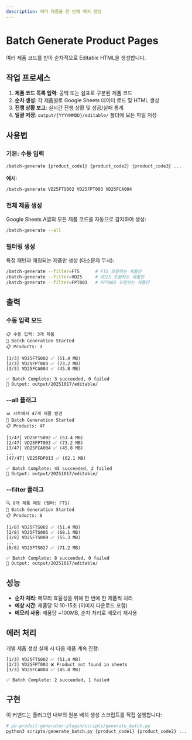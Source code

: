 ```yaml
---
description: 여러 제품을 한 번에 배치 생성
---
```


# Batch Generate Product Pages

여러 제품 코드를 받아 순차적으로 Editable HTML을 생성합니다.

## 작업 프로세스

1. **제품 코드 목록 입력**: 공백 또는 쉼표로 구분된 제품 코드
2. **순차 생성**: 각 제품별로 Google Sheets 데이터 로드 및 HTML 생성
3. **진행 상황 보고**: 실시간 진행 상황 및 성공/실패 통계
4. **일괄 저장**: `output/{YYYYMMDD}/editable/` 폴더에 모든 파일 저장

## 사용법

### 기본: 수동 입력
```bash
/batch-generate {product_code1} {product_code2} {product_code3} ...
```

**예시**:
```bash
/batch-generate VD25FTS002 VD25FPT003 VD25FCA004
```

### 전체 제품 생성
Google Sheets A열의 모든 제품 코드를 자동으로 감지하여 생성:
```bash
/batch-generate --all
```

### 필터링 생성
특정 패턴과 매칭되는 제품만 생성 (대소문자 무시):
```bash
/batch-generate --filter=FTS      # FTS 포함하는 제품만
/batch-generate --filter=VD25     # VD25 포함하는 제품만
/batch-generate --filter=FPT003   # FPT003 포함하는 제품만
```

## 출력

### 수동 입력 모드
```
📋 수동 입력: 3개 제품
🚀 Batch Generation Started
📋 Products: 3

[1/3] VD25FTS002 ✅ (51.4 MB)
[2/3] VD25FPT003 ✅ (73.2 MB)
[3/3] VD25FCA004 ✅ (45.8 MB)

✅ Batch Complete: 3 succeeded, 0 failed
📁 Output: output/20251017/editable/
```

### --all 플래그
```
📊 시트에서 47개 제품 발견
🚀 Batch Generation Started
📋 Products: 47

[1/47] VD25FTS002 ✅ (51.4 MB)
[2/47] VD25FPT003 ✅ (73.2 MB)
[3/47] VD25FCA004 ✅ (45.8 MB)
...
[47/47] VD25FDP013 ✅ (62.1 MB)

✅ Batch Complete: 45 succeeded, 2 failed
📁 Output: output/20251017/editable/
```

### --filter 플래그
```
🔍 8개 제품 매칭 (필터: FTS)
🚀 Batch Generation Started
📋 Products: 8

[1/8] VD25FTS002 ✅ (51.4 MB)
[2/8] VD25FTS005 ✅ (68.1 MB)
[3/8] VD25FTS009 ✅ (55.3 MB)
...
[8/8] VD25FTS027 ✅ (71.2 MB)

✅ Batch Complete: 8 succeeded, 0 failed
📁 Output: output/20251017/editable/
```

## 성능

- **순차 처리**: 메모리 효율성을 위해 한 번에 한 제품씩 처리
- **예상 시간**: 제품당 약 10-15초 (이미지 다운로드 포함)
- **메모리 사용**: 제품당 ~100MB, 순차 처리로 메모리 재사용

## 에러 처리

개별 제품 생성 실패 시 다음 제품 계속 진행:

```
[1/3] VD25FTS002 ✅ (51.4 MB)
[2/3] VD25FPT003 ❌ Product not found in sheets
[3/3] VD25FCA004 ✅ (45.8 MB)

✅ Batch Complete: 2 succeeded, 1 failed
```

## 구현

이 커맨드는 플러그인 내부의 원본 배치 생성 스크립트를 직접 실행합니다:

```python
# pb-product-generator-plugin/scripts/generate_batch.py
python3 scripts/generate_batch.py {product_code1} {product_code2} ...
```
